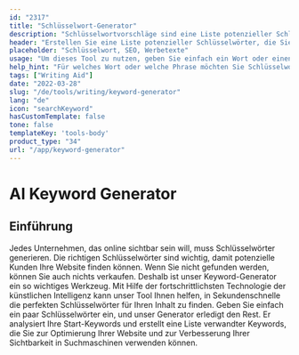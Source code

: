 ```yaml
---
id: "2317"
title: "Schlüsselwort-Generator"
description: "Schlüsselwortvorschläge sind eine Liste potenzieller Schlüsselwörter, die Sie zur Optimierung Ihrer Inhalte für Suchmaschinen verwenden können. Dieses Tool soll Ihnen helfen, die relevantesten und beliebtesten Schlüsselwörter für Ihre Inhalte zu finden. Um dieses Tool zu verwenden, geben Sie einfach ein Wort oder einen Satz in die Suchleiste ein, und wir erstellen eine Liste verwandter Schlüsselwörter."
header: "Erstellen Sie eine Liste potenzieller Schlüsselwörter, die Sie in Ihrem Inhalt verwenden können."
placeholder: "Schlüsselwort, SEO, Werbetexte"
usage: "Um dieses Tool zu nutzen, geben Sie einfach ein Wort oder einen Satz in die Suchleiste ein, und wir generieren eine Liste mit verwandten Schlüsselwörtern."
help_hint: "Für welches Wort oder welche Phrase möchten Sie Schlüsselwortvorschläge erhalten?"
tags: ["Writing Aid"]
date: "2022-03-28"
slug: "/de/tools/writing/keyword-generator"
lang: "de"
icon: "searchKeyword"
hasCustomTemplate: false
tone: false
templateKey: 'tools-body'
product_type: "34"
url: "/app/keyword-generator"
---
```


# AI Keyword Generator

## Einführung

Jedes Unternehmen, das online sichtbar sein will, muss Schlüsselwörter generieren. Die richtigen Schlüsselwörter sind wichtig, damit potenzielle Kunden Ihre Website finden können. Wenn Sie nicht gefunden werden, können Sie auch nichts verkaufen. Deshalb ist unser Keyword-Generator ein so wichtiges Werkzeug. Mit Hilfe der fortschrittlichsten Technologie der künstlichen Intelligenz kann unser Tool Ihnen helfen, in Sekundenschnelle die perfekten Schlüsselwörter für Ihren Inhalt zu finden. Geben Sie einfach ein paar Schlüsselwörter ein, und unser Generator erledigt den Rest. Er analysiert Ihre Start-Keywords und erstellt eine Liste verwandter Keywords, die Sie zur Optimierung Ihrer Website und zur Verbesserung Ihrer Sichtbarkeit in Suchmaschinen verwenden können.
